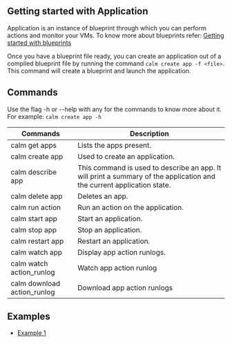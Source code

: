 ## Getting started with Application
Application is an instance of blueprint through which you can perform actions and monitor your VMs. To know more about blueprints refer: [Getting started with blueprints](#)

Once you have a blueprint file ready, you can create an application out of a compiled blueprint file by running the command `calm create app -f <file>`. This command will create a blueprint and launch the application.

## Commands
Use the flag -h or --help with any for the commands to know more about it. For example: `calm create app -h`

| Commands | Description |
|----------|-------------|
|calm get apps | Lists the apps present. |
|calm create app | Used to create an application. |
|calm describe app |This command is used to describe an app. It will print a summary of the application and the current application state. |
|calm delete app |Deletes an app. |
|calm run action |Run an action on the application. |
|calm start app |Start an application. |
|calm stop app |Stop an application. |
|calm restart app |Restart an application. |
|calm watch app |Display app action runlogs. |
|calm watch action_runlog |Watch app action runlog |
|calm download action_runlog |Download app action runlogs |

## Examples
- [Example 1](#)
